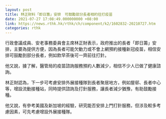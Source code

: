 ```yaml
---
layout: post
title: 林正財料「即日籌」安排　可鼓勵部分長者相約往打疫苗
date: 2021-07-27 17:08:49.000000000 +08:00
link: https://news.rthk.hk/rthk/ch/component/k2/1602832-20210727.htm
categories: rthk
---
```


行政會議成員、安老事務委員會主席林正財表示，政府推出的長者「即日籌」安排，主要為提供方便，因為長者可能欠動力或不會上網預約接種新冠疫苗，相信安排可鼓勵到部分長者，例如飲早茶後可一齊前往打針。

他又說，據了解，醫管局的疫苗諮詢服務預約人數減少，相信不少人已做了健康諮詢。

林正財認為，下一步可考慮安排外展接種隊到長者聚居地方，例如屋邨、長者中心等，增設流動接種站，同時提供諮詢及打針服務，讓長者減少猶豫，有助鼓勵接種。

他又說，有參考美國及新加坡的經驗，研究能否安排上門打針服務，但涉及較多考慮因素，可先考慮增設外展接種隊。
